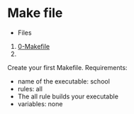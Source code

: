 # Make file

- Files 

1. [0-Makefile](0-Makefile)
2. 
Create your first Makefile.
Requirements:
- name of the executable: school
- rules: all
- The all rule builds your executable
- variables: none
